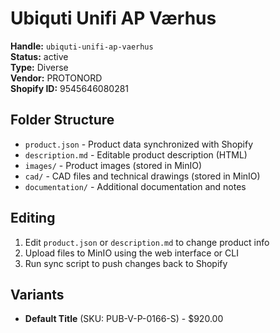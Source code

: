 # Ubiquti Unifi AP Værhus

**Handle:** `ubiquti-unifi-ap-vaerhus`  
**Status:** active  
**Type:** Diverse  
**Vendor:** PROTONORD  
**Shopify ID:** 9545646080281  

## Folder Structure

- `product.json` - Product data synchronized with Shopify
- `description.md` - Editable product description (HTML)
- `images/` - Product images (stored in MinIO)
- `cad/` - CAD files and technical drawings (stored in MinIO)
- `documentation/` - Additional documentation and notes

## Editing

1. Edit `product.json` or `description.md` to change product info
2. Upload files to MinIO using the web interface or CLI
3. Run sync script to push changes back to Shopify

## Variants

- **Default Title** (SKU: PUB-V-P-0166-S) - $920.00
